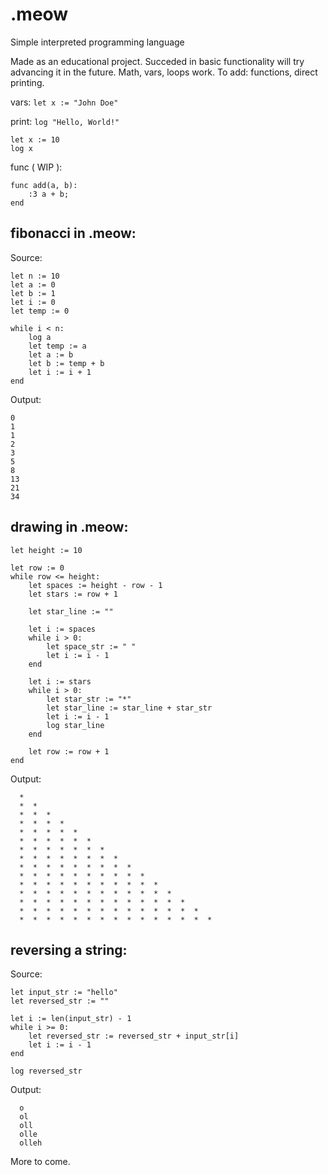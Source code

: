# .meow
Simple interpreted programming language

Made as an educational project.
Succeded in basic functionality will try advancing it in the future.
Math, vars, loops work. To add: functions, direct printing.

vars:
`let x := "John Doe"`

print:
`log "Hello, World!"`
```
let x := 10
log x
```
func ( WIP ):
```
func add(a, b):
    :3 a + b;
end
```


## fibonacci in .meow:
Source:
```
let n := 10
let a := 0
let b := 1
let i := 0
let temp := 0

while i < n:
    log a
    let temp := a
    let a := b
    let b := temp + b
    let i := i + 1
end
```
Output:
```
0
1
1
2
3
5
8
13
21
34
```

## drawing in .meow:
```
let height := 10

let row := 0
while row <= height:
    let spaces := height - row - 1
    let stars := row + 1

    let star_line := ""

    let i := spaces
    while i > 0:
        let space_str := " "
        let i := i - 1
    end

    let i := stars
    while i > 0:
        let star_str := "*"
        let star_line := star_line + star_str
        let i := i - 1
        log star_line 
    end

    let row := row + 1
end

```
Output:
```
  *
  *  *
  *  *  *
  *  *  *  *
  *  *  *  *  *
  *  *  *  *  *  *
  *  *  *  *  *  *  *
  *  *  *  *  *  *  *  *
  *  *  *  *  *  *  *  *  *
  *  *  *  *  *  *  *  *  *  *
  *  *  *  *  *  *  *  *  *  *  *
  *  *  *  *  *  *  *  *  *  *  *  *
  *  *  *  *  *  *  *  *  *  *  *  *  *
  *  *  *  *  *  *  *  *  *  *  *  *  *  *
  *  *  *  *  *  *  *  *  *  *  *  *  *  *  *
```

## reversing a string:
Source:
```
let input_str := "hello"
let reversed_str := ""

let i := len(input_str) - 1
while i >= 0:
    let reversed_str := reversed_str + input_str[i]
    let i := i - 1
end

log reversed_str

```
Output:
```
  o
  ol
  oll
  olle
  olleh
```

More to come.
